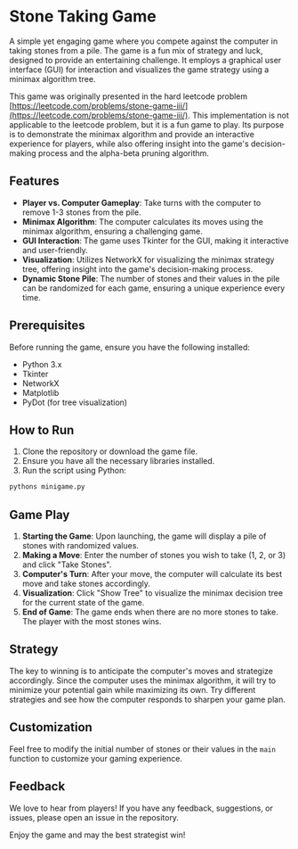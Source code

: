 # Stone Taking Game

A simple yet engaging game where you compete against the computer in taking stones from a pile. The game is a fun mix of strategy and luck, designed to provide an entertaining challenge. It employs a graphical user interface (GUI) for interaction and visualizes the game strategy using a minimax algorithm tree.

This game was originally presented in the hard leetcode problem [https://leetcode.com/problems/stone-game-iii/](https://leetcode.com/problems/stone-game-iii/). This implementation is not applicable to the leetcode problem, but it is a fun game to play. Its purpose is to demonstrate the minimax algorithm and provide an interactive experience for players, while also offering insight into the game's decision-making process and the alpha-beta pruning algorithm.

## Features

- **Player vs. Computer Gameplay**: Take turns with the computer to remove 1-3 stones from the pile.
- **Minimax Algorithm**: The computer calculates its moves using the minimax algorithm, ensuring a challenging game.
- **GUI Interaction**: The game uses Tkinter for the GUI, making it interactive and user-friendly.
- **Visualization**: Utilizes NetworkX for visualizing the minimax strategy tree, offering insight into the game's decision-making process.
- **Dynamic Stone Pile**: The number of stones and their values in the pile can be randomized for each game, ensuring a unique experience every time.

## Prerequisites

Before running the game, ensure you have the following installed:

- Python 3.x
- Tkinter
- NetworkX
- Matplotlib
- PyDot (for tree visualization)

## How to Run

1. Clone the repository or download the game file.
2. Ensure you have all the necessary libraries installed.
3. Run the script using Python:

```bash
pythons minigame.py
```

## Game Play

1. **Starting the Game**: Upon launching, the game will display a pile of stones with randomized values.
2. **Making a Move**: Enter the number of stones you wish to take (1, 2, or 3) and click "Take Stones".
3. **Computer's Turn**: After your move, the computer will calculate its best move and take stones accordingly.
4. **Visualization**: Click "Show Tree" to visualize the minimax decision tree for the current state of the game.
5. **End of Game**: The game ends when there are no more stones to take. The player with the most stones wins.

## Strategy

The key to winning is to anticipate the computer's moves and strategize accordingly. Since the computer uses the minimax algorithm, it will try to minimize your potential gain while maximizing its own. Try different strategies and see how the computer responds to sharpen your game plan.

## Customization

Feel free to modify the initial number of stones or their values in the `main` function to customize your gaming experience.

## Feedback

We love to hear from players! If you have any feedback, suggestions, or issues, please open an issue in the repository.

Enjoy the game and may the best strategist win!
